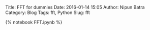 Title: FFT for dummies
Date: 2016-01-14 15:05
Author: Nipun Batra
Category: Blog
Tags: fft, Python
Slug: fft

{% notebook FFT.ipynb %}
